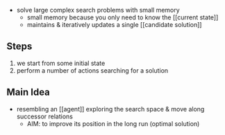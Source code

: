 - solve large complex search problems with small memory
	- small memory because you only need to know the [[current state]]
	- maintains & iteratively updates a single [[candidate solution]]

## Steps
1. we start from some initial state
2. perform a number of actions searching for a solution

## Main Idea
- resembling an [[agent]] exploring the search space & move along successor relations
	- AIM: to improve its position in the long run (optimal solution)